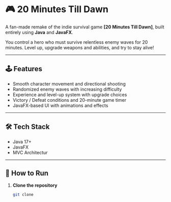 # 🎮 20 Minutes Till Dawn

A fan-made remake of the indie survival game **[20 Minutes Till Dawn]**, built entirely using **Java** and **JavaFX**.

You control a hero who must survive relentless enemy waves for 20 minutes. Level up, upgrade weapons and abilities, and try to stay alive!

---

## 🕹️ Features

- Smooth character movement and directional shooting  
- Randomized enemy waves with increasing difficulty  
- Experience and level-up system with upgrade choices  
- Victory / Defeat conditions and 20-minute game timer  
- JavaFX-based UI with animations and effects

---

## 🛠️ Tech Stack

- Java 17+  
- JavaFX   
- MVC Architectur

---

## 🚀 How to Run

1. **Clone the repository**
   ```bash
   git clone 
